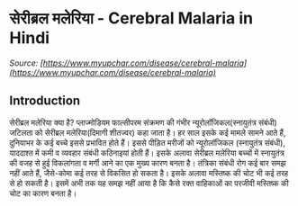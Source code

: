 # सेरीब्रल मलेरिया - Cerebral Malaria in Hindi
_Source: [https://www.myupchar.com/disease/cerebral-malaria](https://www.myupchar.com/disease/cerebral-malaria)_

## Introduction
सेरीब्रल मलेरिया क्या है?
प्लाज्मोडियम फाल्सीपरम संक्रमण की गंभीर न्यूरोलॉजिकल(स्नायुतंत्र संबंधी) जटिलता को सेरीब्रल मलेरिया(दिमागी शीतज्वर) कहा जाता है। हर साल इसके कई मामले सामने आते हैं, दुनियाभर के कई बच्चे इससे प्रभावित होते हैं। इससे पीड़ित मरीजों को न्यूरोलॉजिकल (स्नायुतंत्र संबंधी), याददाश्त में कमी व व्यवहार संबंधी कठिनाइयां होती हैं। इसके अलावा सेरीब्रल मलेरिया बच्चों में स्नायुतंत्र की वजह से हुई विकलांगता व मर्गी आने का एक मुख्य कारण बनता है। तंत्रिका संबंधी रोग कई बार समझ नहीं आते हैं, जैसे-कोमा कई तरह से विकसित हो सकता है। इसके अलावा मस्तिष्क की चोट भी कई तरह से हो सकती है। इसमें अभी तक यह समझ नहीं आया है कि कैसे रक्त वाहिकाओं का परजीवी मस्तिष्क की चोट का कारण बनता है।

